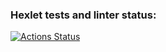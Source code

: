 ### Hexlet tests and linter status:
[![Actions Status](https://github.com/edvin3i/python-project-49/workflows/hexlet-check/badge.svg)](https://github.com/edvin3i/python-project-49/actions)
